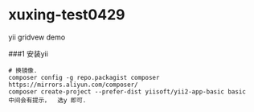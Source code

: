 # xuxing-test0429
yii gridvew demo

###1 安装yii 
```
# 换镜像.
composer config -g repo.packagist composer https://mirrors.aliyun.com/composer/
composer create-project --prefer-dist yiisoft/yii2-app-basic basic
中间会有提示，  选y 即可.


```
